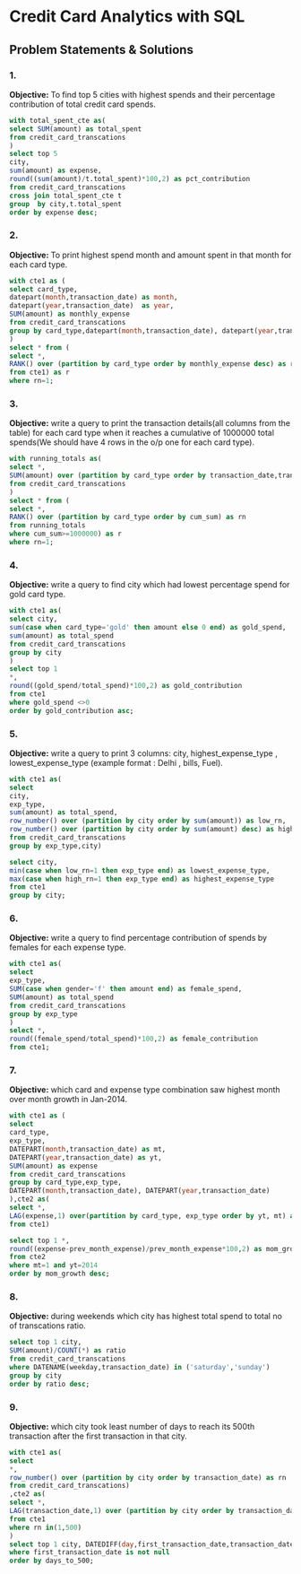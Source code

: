 # Credit Card Analytics with SQL

## Problem Statements & Solutions

### 1. 
**Objective:** To find top 5 cities with highest spends and their percentage contribution of total credit card spends.  

```sql
with total_spent_cte as(
select SUM(amount) as total_spent
from credit_card_transcations
)
select top 5
city,
sum(amount) as expense,
round((sum(amount)/t.total_spent)*100,2) as pct_contribution
from credit_card_transcations
cross join total_spent_cte t
group  by city,t.total_spent
order by expense desc;
```
### 2. 
**Objective:** To print highest spend month and amount spent in that month for each card type.

```sql
with cte1 as (
select card_type,
datepart(month,transaction_date) as month,
datepart(year,transaction_date)  as year,
SUM(amount) as monthly_expense
from credit_card_transcations
group by card_type,datepart(month,transaction_date), datepart(year,transaction_date)
)
select * from (
select *,
RANK() over (partition by card_type order by monthly_expense desc) as rn
from cte1) as r
where rn=1;
```

### 3.
**Objective:** write a query to print the transaction details(all columns from the table) for each card type when it reaches a cumulative of 1000000 total spends(We should have 4 rows in the o/p one for each card type).

```sql
with running_totals as(
select *,
SUM(amount) over (partition by card_type order by transaction_date,transaction_id) as cum_sum
from credit_card_transcations
)
select * from (
select *,
RANK() over (partition by card_type order by cum_sum) as rn
from running_totals
where cum_sum>=1000000) as r
where rn=1;
```

### 4.
**Objective:** write a query to find city which had lowest percentage spend for gold card type.

```sql
with cte1 as(
select city,
sum(case when card_type='gold' then amount else 0 end) as gold_spend,
sum(amount) as total_spend
from credit_card_transcations
group by city 
)
select top 1
*,
round((gold_spend/total_spend)*100,2) as gold_contribution
from cte1
where gold_spend <>0
order by gold_contribution asc;
```
### 5.
**Objective:** write a query to print 3 columns:  city, highest_expense_type , lowest_expense_type (example format : Delhi , bills, Fuel).

```sql
with cte1 as(
select 
city,
exp_type,
sum(amount) as total_spend,
row_number() over (partition by city order by sum(amount)) as low_rn,
row_number() over (partition by city order by sum(amount) desc) as high_rn
from credit_card_transcations
group by exp_type,city)

select city,
min(case when low_rn=1 then exp_type end) as lowest_expense_type,
max(case when high_rn=1 then exp_type end) as highest_expense_type
from cte1
group by city;
```
### 6.
**Objective:** write a query to find percentage contribution of spends by females for each expense type.

```sql
with cte1 as(
select 
exp_type,
SUM(case when gender='f' then amount end) as female_spend,
SUM(amount) as total_spend
from credit_card_transcations
group by exp_type
)
select *,
round((female_spend/total_spend)*100,2) as female_contribution
from cte1;
```
### 7.
**Objective:** which card and expense type combination saw highest month over month growth in Jan-2014.

```sql
with cte1 as (
select 
card_type,
exp_type,
DATEPART(month,transaction_date) as mt,
DATEPART(year,transaction_date) as yt,
SUM(amount) as expense
from credit_card_transcations
group by card_type,exp_type,
DATEPART(month,transaction_date), DATEPART(year,transaction_date)
),cte2 as(
select *,
LAG(expense,1) over(partition by card_type, exp_type order by yt, mt) as prev_month_expense
from cte1)

select top 1 *,
round((expense-prev_month_expense)/prev_month_expense*100,2) as mom_growth
from cte2
where mt=1 and yt=2014
order by mom_growth desc;
```

### 8. 
**Objective:** during weekends which city has highest total spend to total no of transcations ratio.

```sql 
select top 1 city,
SUM(amount)/COUNT(*) as ratio
from credit_card_transcations
where DATENAME(weekday,transaction_date) in ('saturday','sunday')
group by city
order by ratio desc;
```
### 9. 
**Objective:** which city took least number of days to reach its 500th transaction after the first transaction in that city.

```sql
with cte1 as(
select 
*,
row_number() over (partition by city order by transaction_date) as rn
from credit_card_transcations) 
,cte2 as(
select *,
LAG(transaction_date,1) over (partition by city order by transaction_date) as first_transaction_date
from cte1 
where rn in(1,500)
)
select top 1 city, DATEDIFF(day,first_transaction_date,transaction_date) as days_to_500 from cte2
where first_transaction_date is not null
order by days_to_500;
```
